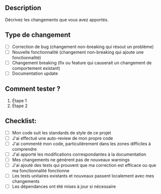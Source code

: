 ## Description
Décrivez les changements que vous avez apportés.

## Type de changement
- [ ] Correction de bug (changement non-breaking qui résout un problème)
- [ ] Nouvelle fonctionnalité (changement non-breaking qui ajoute une fonctionnalité)
- [ ] Changement breaking (fix ou feature qui causerait un changement de comportement existant)
- [ ] Documentation update

## Comment tester ?
1. Étape 1
2. Étape 2

## Checklist:
- [ ] Mon code suit les standards de style de ce projet
- [ ] J'ai effectué une auto-review de mon propre code
- [ ] J'ai commenté mon code, particulièrement dans les zones difficiles à comprendre
- [ ] J'ai apporté les modifications correspondantes à la documentation
- [ ] Mes changements ne génèrent pas de nouveaux warnings
- [ ] J'ai ajouté des tests qui prouvent que ma correction est efficace ou que ma fonctionnalité fonctionne
- [ ] Les tests unitaires existants et nouveaux passent localement avec mes changements
- [ ] Les dépendances ont été mises à jour si nécessaire 